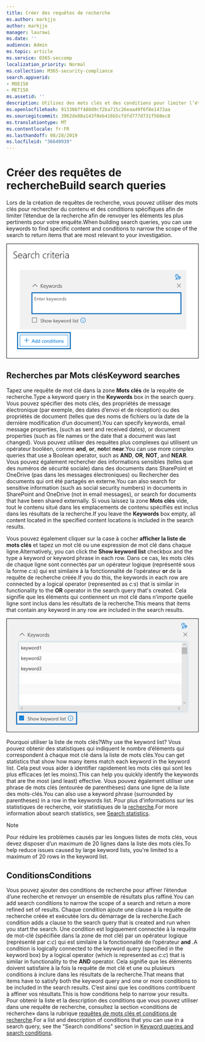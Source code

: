 ```yaml
---
title: Créer des requêtes de recherche
ms.author: markjjo
author: markjjo
manager: laurawi
ms.date: ''
audience: Admin
ms.topic: article
ms.service: O365-seccomp
localization_priority: Normal
ms.collection: M365-security-compliance
search.appverid:
- MOE150
- MET150
ms.assetid: ''
description: Utilisez des mots clés et des conditions pour limiter l’étendue de la recherche lors de la recherche de données lors de l’utilisation de l’enquête sur les données dans Microsoft 365.
ms.openlocfilehash: 913306ff488d9cf2ba715c26eaa49f6f8e1473aa
ms.sourcegitcommit: 3962de88a143f0eb416b5cfdfd777d731f560ec8
ms.translationtype: MT
ms.contentlocale: fr-FR
ms.lasthandoff: 08/28/2019
ms.locfileid: "36649939"
---
```

# <a name="build-search-queries"></a><span data-ttu-id="f23f9-103">Créer des requêtes de recherche</span><span class="sxs-lookup"><span data-stu-id="f23f9-103">Build search queries</span></span>

<span data-ttu-id="f23f9-104">Lors de la création de requêtes de recherche, vous pouvez utiliser des mots clés pour rechercher du contenu et des conditions spécifiques afin de limiter l’étendue de la recherche afin de renvoyer les éléments les plus pertinents pour votre enquête.</span><span class="sxs-lookup"><span data-stu-id="f23f9-104">When building search queries, you can use keywords to find specific content and conditions to narrow the scope of the search to return items that are most relevant to your investigation.</span></span>

![Utiliser des mots clés et des conditions pour affiner les résultats d’une recherche](../media/SearchQueryBox.png)

## <a name="keyword-searches"></a><span data-ttu-id="f23f9-106">Recherches par Mots clés</span><span class="sxs-lookup"><span data-stu-id="f23f9-106">Keyword searches</span></span>

<span data-ttu-id="f23f9-107">Tapez une requête de mot clé dans la zone **Mots clés** de la requête de recherche.</span><span class="sxs-lookup"><span data-stu-id="f23f9-107">Type a keyword query in the **Keywords** box in the search query.</span></span> <span data-ttu-id="f23f9-108">Vous pouvez spécifier des mots clés, des propriétés de message électronique (par exemple, des dates d’envoi et de réception) ou des propriétés de document (telles que des noms de fichiers ou la date de la dernière modification d’un document).</span><span class="sxs-lookup"><span data-stu-id="f23f9-108">You can specify keywords, email message properties, (such as sent and received dates), or document properties (such as file names or the date that a document was last changed).</span></span> <span data-ttu-id="f23f9-109">Vous pouvez utiliser des requêtes plus complexes qui utilisent un opérateur booléen, comme **and**, **or**, **not**et **near**.</span><span class="sxs-lookup"><span data-stu-id="f23f9-109">You can use more complex queries that use a Boolean operator, such as **AND**, **OR**, **NOT**, and **NEAR**.</span></span> <span data-ttu-id="f23f9-110">Vous pouvez également rechercher des informations sensibles (telles que des numéros de sécurité sociale) dans des documents dans SharePoint et OneDrive (pas dans les messages électroniques) ou Rechercher des documents qui ont été partagés en externe.</span><span class="sxs-lookup"><span data-stu-id="f23f9-110">You can also search for sensitive information (such as social security numbers) in documents in SharePoint and OneDrive (not in email messages), or search for documents that have been shared externally.</span></span> <span data-ttu-id="f23f9-111">Si vous laissez la zone **Mots clés** vide, tout le contenu situé dans les emplacements de contenu spécifiés est inclus dans les résultats de la recherche.</span><span class="sxs-lookup"><span data-stu-id="f23f9-111">If you leave the **Keywords** box empty, all content located in the specified content locations is included in the search results.</span></span>
    
<span data-ttu-id="f23f9-112">Vous pouvez également cliquer sur la case à cocher **afficher la liste de mots clés** et tapez un mot clé ou une expression de mot clé dans chaque ligne.</span><span class="sxs-lookup"><span data-stu-id="f23f9-112">Alternatively, you can click the **Show keyword list** checkbox and the type a keyword or keyword phrase in each row.</span></span> <span data-ttu-id="f23f9-113">Dans ce cas, les mots clés de chaque ligne sont connectés par un opérateur logique (représenté sous la forme *c:s*) qui est similaire à la fonctionnalité de l’opérateur **or** de la requête de recherche créée.</span><span class="sxs-lookup"><span data-stu-id="f23f9-113">If you do this, the keywords in each row are connected by a logical operator (represented as *c:s*) that is similar in functionality to the **OR** operator in the search query that's created.</span></span> <span data-ttu-id="f23f9-114">Cela signifie que les éléments qui contiennent un mot clé dans n’importe quelle ligne sont inclus dans les résultats de la recherche.</span><span class="sxs-lookup"><span data-stu-id="f23f9-114">This means that items that contain any keyword in any row are included in the search results.</span></span>

![Utiliser la liste de mots clés pour obtenir des statistiques sur chaque mot clé dans la requête](../media/KeywordListSearch.png)

<span data-ttu-id="f23f9-116">Pourquoi utiliser la liste de mots clés?</span><span class="sxs-lookup"><span data-stu-id="f23f9-116">Why use the keyword list?</span></span> <span data-ttu-id="f23f9-117">Vous pouvez obtenir des statistiques qui indiquent le nombre d’éléments qui correspondent à chaque mot clé dans la liste de mots clés.</span><span class="sxs-lookup"><span data-stu-id="f23f9-117">You can get statistics that show how many items match each keyword in the keyword list.</span></span> <span data-ttu-id="f23f9-118">Cela peut vous aider à identifier rapidement les mots clés qui sont les plus efficaces (et les moins).</span><span class="sxs-lookup"><span data-stu-id="f23f9-118">This can help you quickly identify the keywords that are the most (and least) effective.</span></span> <span data-ttu-id="f23f9-119">Vous pouvez également utiliser une phrase de mots clés (entourée de parenthèses) dans une ligne de la liste des mots-clés.</span><span class="sxs-lookup"><span data-stu-id="f23f9-119">You can also use a keyword phrase (surrounded by parentheses) in a row in the keywords list.</span></span> <span data-ttu-id="f23f9-120">Pour plus d’informations sur les statistiques de recherche, voir statistiques de la [recherche](search-statistics.md).</span><span class="sxs-lookup"><span data-stu-id="f23f9-120">For more information about search statistics, see [Search statistics](search-statistics.md).</span></span>

> [!NOTE]
> <span data-ttu-id="f23f9-121">Pour réduire les problèmes causés par les longues listes de mots clés, vous devez disposer d’un maximum de 20 lignes dans la liste des mots clés.</span><span class="sxs-lookup"><span data-stu-id="f23f9-121">To help reduce issues caused by large keyword lists, you're limited to a maximum of 20 rows in the keyword list.</span></span>

## <a name="conditions"></a><span data-ttu-id="f23f9-122">Conditions</span><span class="sxs-lookup"><span data-stu-id="f23f9-122">Conditions</span></span>
    
<span data-ttu-id="f23f9-123">Vous pouvez ajouter des conditions de recherche pour affiner l’étendue d’une recherche et renvoyer un ensemble de résultats plus raffiné.</span><span class="sxs-lookup"><span data-stu-id="f23f9-123">You can add search conditions to narrow the scope of a search and return a more refined set of results.</span></span> <span data-ttu-id="f23f9-124">Chaque condition ajoute une clause à la requête de recherche créée et exécutée lors du démarrage de la recherche.</span><span class="sxs-lookup"><span data-stu-id="f23f9-124">Each condition adds a clause to the search query that is created and run when you start the search.</span></span> <span data-ttu-id="f23f9-125">Une condition est logiquement connectée à la requête de mot-clé (spécifiée dans la zone de mot clé) par un opérateur logique (représenté par *c:c*) qui est similaire à la fonctionnalité de l’opérateur **and** .</span><span class="sxs-lookup"><span data-stu-id="f23f9-125">A condition is logically connected to the keyword query (specified in the keyword box) by a logical operator (which is represented as *c:c*) that is similar in functionality to the **AND** operator.</span></span> <span data-ttu-id="f23f9-126">Cela signifie que les éléments doivent satisfaire à la fois la requête de mot clé et une ou plusieurs conditions à inclure dans les résultats de la recherche.</span><span class="sxs-lookup"><span data-stu-id="f23f9-126">That means that items have to satisfy both the keyword query and one or more conditions to be included in the search results.</span></span> <span data-ttu-id="f23f9-127">C’est ainsi que les conditions contribuent à affiner vos résultats.</span><span class="sxs-lookup"><span data-stu-id="f23f9-127">This is how conditions help to narrow your results.</span></span> <span data-ttu-id="f23f9-128">Pour obtenir la liste et la description des conditions que vous pouvez utiliser dans une requête de recherche, consultez la section «conditions de recherche» dans la rubrique [requêtes de mots clés et conditions de recherche](../keyword-queries-and-search-conditions.md#search-conditions).</span><span class="sxs-lookup"><span data-stu-id="f23f9-128">For a list and description of conditions that you can use in a search query, see the "Search conditions" section in [Keyword queries and search conditions](../keyword-queries-and-search-conditions.md#search-conditions).</span></span>
